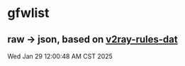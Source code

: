 # gfwlist
## raw -> json, based on [v2ray-rules-dat](https://github.com/Loyalsoldier/v2ray-rules-dat)
Wed Jan 29 12:00:48 AM CST 2025

